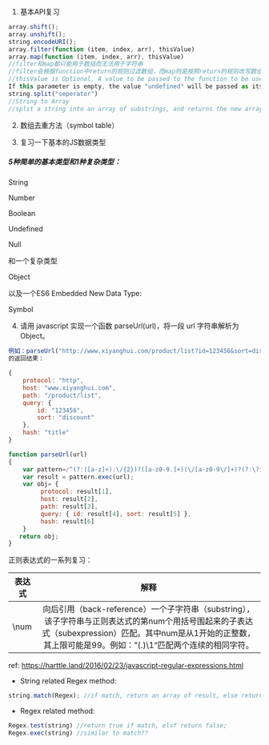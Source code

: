 1. 基本API复习
```javascript
array.shift();
array.unshift();
string.encodeURI();
array.filter(function (item, index, arr), thisValue)
array.map(function (item, index, arr), thisValue)
//filter和map都只能用于数组而无法用于字符串
//filter会根据function中return的规则过滤数组，而map则是按照return的规则改写数组
//thisValue is Optional. A value to be passed to the function to be used as its "this" value.
If this parameter is empty, the value "undefined" will be passed as its "this" value
string.split("seperator")
//String to Array
//split a string into an array of substrings, and returns the new array.
```

2. 数组去重方法（symbol table）

3. 复习一下基本的JS数据类型
##### 5种简单的基本类型和1种复杂类型：
String 

Number

Boolean

Undefined

Null

和一个复杂类型

Object

以及一个ES6 Embedded New Data Type: 

Symbol

4. 请用 javascript 实现一个函数 parseUrl(url)，将一段 url 字符串解析为 Object。 

```javascript
例如：parseUrl("http://www.xiyanghui.com/product/list?id=123456&sort=discount#title");
的返回结果：

{
    protocol: "http",
    host: "www.xiyanghui.com",
    path: "/product/list",
    query: {
        id: "123456",
        sort: "discount"
    },
    hash: "title"
}

function parseUrl(url)
{
    var pattern=/^(?:([a-z]+):\/{2})?([a-z0-9.]+)(\/[a-z0-9\/]+)?(?:\?id=)([0-9]+)(?:&sort=([a-zA-Z0-9]+))?(?:#([a-zA-Z]+))?/g;
    var result = pattern.exec(url);
    var obj= {
         protocol: result[1],
         host: result[2],
         path: result[3],
         query: { id: result[4], sort: result[5] },
         hash: result[6]     
    }
   return obj;
}	
```
正则表达式的一系列复习：

| 表达式        | 解释           | 
| ------------- |:-------------:| 
|  \num      | 向后引用（back-reference）一个子字符串（substring），该子字符串与正则表达式的第num个用括号围起来的子表达式（subexpression）匹配。其中num是从1开始的正整数，其上限可能是99。例如：”(.)\1“匹配两个连续的相同字符。 | 

ref: https://harttle.land/2016/02/23/javascript-regular-expressions.html
* String related Regex method:
```javascript
string.match(Regex); //if match, return an array of result, else return null
```
* Regex related method:
```javascript
Regex.test(string) //return true if match, elsf return false;
Regex.exec(string) //similar to match??
```



